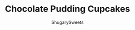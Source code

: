 ---
layout: ../../layouts/MarkdownPostLayout.astro
title: Chocolate Pudding Cupcakes
author: ShugarySweets
pubDate: 2019-01-15
description: "Moist and delicious, these Chocolate Pudding Cupcakes are unbelievably easy to make! Instant pudding mix and cake mix come together for the perfect handheld chocolate dessert."
image_url: https://www.shugarysweets.com/wp-content/uploads/2017/01/chocolate-pudding-cupcake-facebook.jpg
tags: ["Cupcake","American"]
calories: 186
protein: 2
carbohydrates: 15
fats: 14
fiber: 1
ingredients: ["1 box chocolate cake mix","1 box (3 ounce) instant chocolate pudding mix","1 cup vegetable oil","3 large eggs","1 cup lemon lime pop (Sprite, etc)","1 box (3 ounce) instant chocolate pudding mix","1 cup milk","12 ounce Cool Whip, thawed","sprinkles, optional, for garnish"]
serves: 24
time: "35 minutes"
prepTime: "15 minutes"
instructions: ["Preheat oven to 350°F. Line cupcake pan with paper cupcake liners. Set aside.","In a large mixing bowl, beat together the cake mix, pudding mix, oil, eggs, and Sprite. Beat until light and fluffy (about two minutes).","Using a large metal scoop (3 Tbsp), fill cupcake liners about 2/3 full. Bake for 20 minutes, removing from pan and allowing to cool completely before adding frosting.","For the frosting, combine pudding mix with milk. Whisk until blended. Fold in thawed whipped topping. Refrigerate for about 15 minutes, while cupcakes are baking and cooling.","Using a cookie scoop, dollop the frosting onto the completely cooled cupcake and add sprinkles for garnish. Store in refrigerator for up to 3 days, ENJOY!"]
nutrition: ["186 calories","15 grams carbohydrates","24 milligrams cholesterol","14 grams fat","1 grams fiber","2 grams protein","4 grams saturated fat","173 milligrams sodium","12 grams sugar","0 grams trans fat","9 grams unsaturated fat"]
---